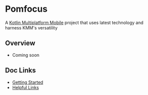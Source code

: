 # Pomfocus

A [Kotlin Multiplatform Mobile](https://kotlinlang.org/docs/kmm-getting-started.html) project that uses latest technology and harness KMM's versatility

## Overview

- Coming soon

## Doc Links

- [Getting Started](https://github.com/Bry1337/pomfocus)
- [Helpful Links](./docs/helpful-links.md)  
